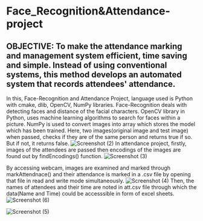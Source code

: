 # Face_Recognition&Attendance-project
**OBJECTIVE:**
To make the attendance marking and management system efficient, time saving and simple. Instead of using conventional systems, this method develops an automated system that records attendees' attendance.
-----------------------
In this, Face-Recognition and Attendance Project, language used is Python with cmake, dlib, OpenCV, NumPy libraries. Face-Recognition deals with detecting faces and distance of the facial characters. OpenCV library in Python, uses machine learning algorithms to search for faces within a picture.
NumPy is used to convert images into array which stores the model which has been trained.
Here, two images(original image and test image) when passed, checks if they are of the same person and returns true if so. But if not, it returns false.
![Screenshot (2)](https://user-images.githubusercontent.com/78093967/170690258-a9e0f7a0-2712-4760-b3f3-6fdbf4c089d0.png)
In attendance project, firstly, images of the attendees are passed then encodings of the images are found out by findEncodings() function. ![Screenshot (3)](https://user-images.githubusercontent.com/78093967/170699136-5699d1af-f417-485d-a2ae-7dd4e3d7cac4.png)


By accessing webcam, images are examined and marked through markAttendnace() and their attendance is marked in a .csv file by opening that file in read and write mode simultaneously. 
![Screenshot (4)](https://user-images.githubusercontent.com/78093967/170699329-a96fc353-89a6-4f1a-8f27-67e4e0f5c32f.png)
Then, the names of attendees and their time are noted in att.csv file through which the data(Name and Time) could be accesssible in form of excel sheets.![Screenshot (6)](https://user-images.githubusercontent.com/78093967/170712505-5ca94522-2f58-4f04-a5e5-9f6aa5b1a8a1.png)

![Screenshot (5)](https://user-images.githubusercontent.com/78093967/170699549-2af94d49-a2e4-47e2-91b9-b9b7754dca2e.png)
